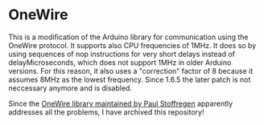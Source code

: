 OneWire
=======

This is a modification of the Arduino library for communication using 
the OneWire protocol. It supports also CPU frequencies of 1MHz. It
does so by using sequences of nop instructions for very short delays
instead of delayMicroseconds, which does not support 1MHz in older
Arduino versions. For this reason, it also uses a "correction" factor
of 8 because it assumes 8MHz as the lowest frequency. Since 1.6.5 the
later patch is not neccessary anymore and is disabled.

Since the [OneWire library maintained by Paul Stoffregen](https://github.com/PaulStoffregen/OneWire) apparently addresses all the problems, I have archived this repository!
